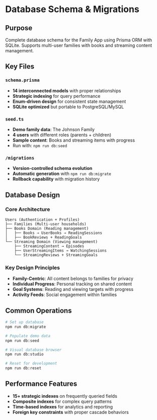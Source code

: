 # Database Schema & Migrations

## Purpose
Complete database schema for the Family App using Prisma ORM with SQLite. Supports multi-user families with books and streaming content management.

## Key Files

### `schema.prisma`
- **14 interconnected models** with proper relationships
- **Strategic indexing** for query performance
- **Enum-driven design** for consistent state management
- **SQLite optimized** but portable to PostgreSQL/MySQL

### `seed.ts`
- **Demo family data**: The Johnson Family
- **4 users** with different roles (parents + children)
- **Sample content**: Books and streaming items with progress
- Run with: `npm run db:seed`

### `/migrations`
- **Version-controlled schema evolution**
- **Automatic generation** with `npm run db:migrate`
- **Rollback capability** with migration history

## Database Design

### Core Architecture
```
Users (Authentication + Profiles)
├── Families (Multi-user households) 
├── Books Domain (Reading management)
│   ├── Books → UserBooks → ReadingSessions
│   ├── BookReviews + ReadingGoals
└── Streaming Domain (Viewing management)  
    ├── StreamingContent → Episodes
    ├── UserStreamingItems → WatchingSessions
    └── StreamingReviews + StreamingGoals
```

### Key Design Principles
- **Family-Centric**: All content belongs to families for privacy
- **Individual Progress**: Personal tracking on shared content
- **Goal Systems**: Reading and viewing targets with progress
- **Activity Feeds**: Social engagement within families

## Common Operations

```bash
# Set up database
npm run db:migrate

# Populate demo data  
npm run db:seed

# Visual database browser
npm run db:studio

# Reset for development
npm run db:reset
```

## Performance Features
- **15+ strategic indexes** on frequently queried fields
- **Composite indexes** for complex query patterns
- **Time-based indexes** for analytics and reporting
- **Foreign key constraints** with proper cascade behaviors